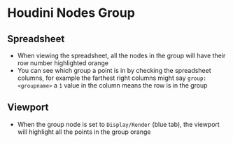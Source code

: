 # Houdini Nodes Group

## Spreadsheet

- When viewing the spreadsheet, all the nodes in the group will have their row number highlighted orange
- You can see which group a point is in by checking the spreadsheet columns, for example the farthest right columns might say `group:<groupname>` a `1` value in the column means the row is in the group

## Viewport

- When the group node is set to `Display/Render` (blue tab), the viewport will highlight all the points in the group orange
